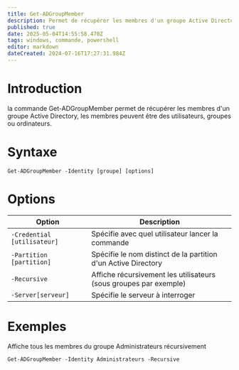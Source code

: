 ```yaml
---
title: Get-ADGroupMember
description: Permet de récupérer les membres d'un groupe Active Directory
published: true
date: 2025-05-04T14:55:58.470Z
tags: windows, commande, powershell
editor: markdown
dateCreated: 2024-07-16T17:27:31.984Z
---
```


# Introduction

la commande Get-ADGroupMember permet de récupérer les membres d'un groupe Active Directory, les membres peuvent être des utilisateurs, groupes ou ordinateurs.

# Syntaxe

`Get-ADGroupMember -Identity [groupe] [options]`

# Options

| Option                      | Description                                                       |
| --------------------------- | ----------------------------------------------------------------- |
| `-Credential [utilisateur]` | Spécifie avec quel utilisateur lancer la commande                 |
| `-Partition [partition]`    | Spécifie le nom distinct de la partition d'un Active Directory    |
| `-Recursive`                | Affiche récursivement les utilisateurs (sous groupes par exemple) |
| `-Server[serveur]`          | Spécifie le serveur à interroger                                  |

# Exemples

Affiche tous les membres du groupe Administrateurs récursivement

`Get-ADGroupMember -Identity Administrateurs -Recursive`
